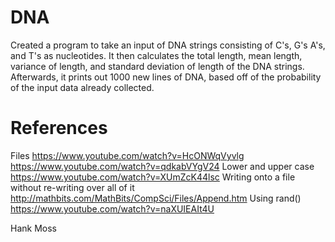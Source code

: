 # DNA

Created a program to take an input of DNA strings consisting of C's, G's A's, and T's as nucleotides. It then calculates the total length, mean length, variance of length, and standard deviation of length of the DNA strings. Afterwards, it prints out 1000 new lines of DNA, based off of the probability of the input data already collected.

# References

Files
https://www.youtube.com/watch?v=HcONWqVyvlg
https://www.youtube.com/watch?v=qdkabVYgV24
Lower and upper case
https://www.youtube.com/watch?v=XUmZcK44lsc
Writing onto a file without re-writing over all of it
http://mathbits.com/MathBits/CompSci/Files/Append.htm
Using rand()
https://www.youtube.com/watch?v=naXUIEAIt4U

Hank Moss
